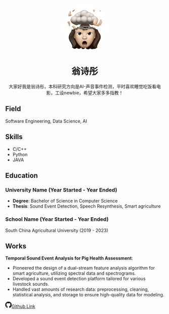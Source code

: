 <p align="center">
  <img width="150" src="https://github.com/wengstA/fab_hw/blob/main/_media/wst.jpg?raw=true" alt="翁诗彤" style="border-radius:50%;">
</p>

<h1 align="center">翁诗彤</h1>

<p align="center">
  大家好我是翁诗彤，本科研究方向是AI-声音事件检测，平时喜欢睡觉吃饭看电影，工设newbie，希望大家多多指教！

## Field
Software Engineering, Data Science, AI

## Skills
- C/C++
- Python
- JAVA

## Education
### University Name (Year Started - Year Ended)
- **Degree**: Bachelor of Science in Computer Science
- **Thesis**: Sound Event Detection, Speech Resynthesis, Smart agriculture
### School Name (Year Started - Year Ended)
South China Agricultural University (2019 - 2023)


## Works
**Temporal Sound Event Analysis for Pig Health Assessment**: 
- Pioneered the design of a dual-stream feature analysis algorithm for smart agriculture, utilizing spectral data and spectrograms.
- Developed a sound event detection platform tailored for various livestock sounds.
- Handled vast amounts of research data: preprocessing, cleaning, statistical analysis, and storage to ensure high-quality data for modeling.

<p align="left">
  <a href="https://wengsta.github.io/" target="_blank"><img src="../_media/github_icon.jpg" alt="GitHub" width="20">Github Link</a>
  &nbsp;
</p>
